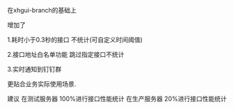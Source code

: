 在xhgui-branch的基础上

增加了

1.耗时小于0.3秒的接口 不统计(可自定义时间阈值)

2.接口地址白名单功能   跳过指定接口不统计

3.实时通知到钉钉群

更贴合业务实际使用场景.

建议
在测试服务器 100%进行接口性能统计
在生产服务器 20%进行接口性能统计





